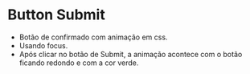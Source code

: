 # Button Submit

- Botão de confirmado com animação em css.
- Usando focus.
- Após clicar no botão de Submit, a animação acontece com o botão ficando redondo e com a cor verde.
